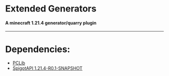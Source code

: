 # Extended Generators
#### A minecraft 1.21.4 generator/quarry plugin
- - -
# Dependencies:
- [PCLib](https://github.com/UnKabaraQuiDev/PCLib)
- [SpigotAPI 1.21.4-R0.1-SNAPSHOT](https://hub.spigotmc.org/javadocs/spigot/index.html)
